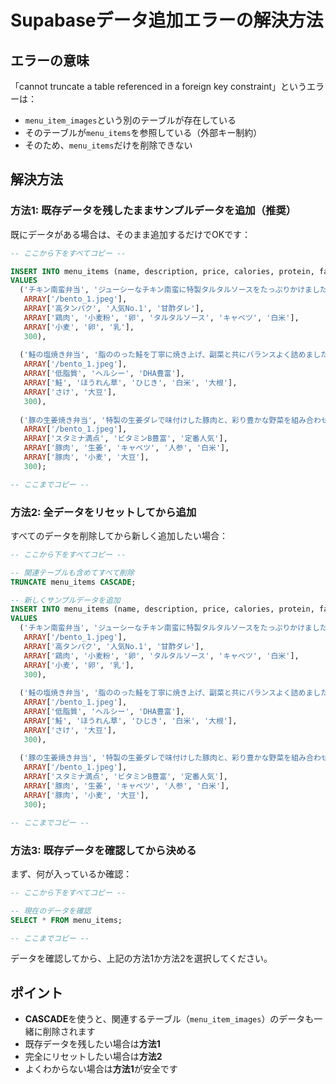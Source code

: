# Supabaseデータ追加エラーの解決方法

## エラーの意味

「cannot truncate a table referenced in a foreign key constraint」というエラーは：
- `menu_item_images`という別のテーブルが存在している
- そのテーブルが`menu_items`を参照している（外部キー制約）
- そのため、`menu_items`だけを削除できない

## 解決方法

### 方法1: 既存データを残したままサンプルデータを追加（推奨）

既にデータがある場合は、そのまま追加するだけでOKです：

```sql
-- ここから下をすべてコピー --

INSERT INTO menu_items (name, description, price, calories, protein, fat, carbs, images, features, ingredients, allergens, stock)
VALUES 
  ('チキン南蛮弁当', 'ジューシーなチキン南蛮に特製タルタルソースをたっぷりかけました', 850, 750, 32, 25, 85, 
   ARRAY['/bento_1.jpeg'], 
   ARRAY['高タンパク', '人気No.1', '甘酢ダレ'], 
   ARRAY['鶏肉', '小麦粉', '卵', 'タルタルソース', 'キャベツ', '白米'],
   ARRAY['小麦', '卵', '乳'],
   300),
   
  ('鮭の塩焼き弁当', '脂ののった鮭を丁寧に焼き上げ、副菜と共にバランスよく詰めました', 780, 620, 28, 18, 72,
   ARRAY['/bento_1.jpeg'],
   ARRAY['低脂質', 'ヘルシー', 'DHA豊富'],
   ARRAY['鮭', 'ほうれん草', 'ひじき', '白米', '大根'],
   ARRAY['さけ', '大豆'],
   300),
   
  ('豚の生姜焼き弁当', '特製の生姜ダレで味付けした豚肉と、彩り豊かな野菜を組み合わせました', 820, 680, 26, 22, 78,
   ARRAY['/bento_1.jpeg'],
   ARRAY['スタミナ満点', 'ビタミンB豊富', '定番人気'],
   ARRAY['豚肉', '生姜', 'キャベツ', '人参', '白米'],
   ARRAY['豚肉', '小麦', '大豆'],
   300);

-- ここまでコピー --
```

### 方法2: 全データをリセットしてから追加

すべてのデータを削除してから新しく追加したい場合：

```sql
-- ここから下をすべてコピー --

-- 関連テーブルも含めてすべて削除
TRUNCATE menu_items CASCADE;

-- 新しくサンプルデータを追加
INSERT INTO menu_items (name, description, price, calories, protein, fat, carbs, images, features, ingredients, allergens, stock)
VALUES 
  ('チキン南蛮弁当', 'ジューシーなチキン南蛮に特製タルタルソースをたっぷりかけました', 850, 750, 32, 25, 85, 
   ARRAY['/bento_1.jpeg'], 
   ARRAY['高タンパク', '人気No.1', '甘酢ダレ'], 
   ARRAY['鶏肉', '小麦粉', '卵', 'タルタルソース', 'キャベツ', '白米'],
   ARRAY['小麦', '卵', '乳'],
   300),
   
  ('鮭の塩焼き弁当', '脂ののった鮭を丁寧に焼き上げ、副菜と共にバランスよく詰めました', 780, 620, 28, 18, 72,
   ARRAY['/bento_1.jpeg'],
   ARRAY['低脂質', 'ヘルシー', 'DHA豊富'],
   ARRAY['鮭', 'ほうれん草', 'ひじき', '白米', '大根'],
   ARRAY['さけ', '大豆'],
   300),
   
  ('豚の生姜焼き弁当', '特製の生姜ダレで味付けした豚肉と、彩り豊かな野菜を組み合わせました', 820, 680, 26, 22, 78,
   ARRAY['/bento_1.jpeg'],
   ARRAY['スタミナ満点', 'ビタミンB豊富', '定番人気'],
   ARRAY['豚肉', '生姜', 'キャベツ', '人参', '白米'],
   ARRAY['豚肉', '小麦', '大豆'],
   300);

-- ここまでコピー --
```

### 方法3: 既存データを確認してから決める

まず、何が入っているか確認：

```sql
-- ここから下をすべてコピー --

-- 現在のデータを確認
SELECT * FROM menu_items;

-- ここまでコピー --
```

データを確認してから、上記の方法1か方法2を選択してください。

## ポイント

- **CASCADE**を使うと、関連するテーブル（`menu_item_images`）のデータも一緒に削除されます
- 既存データを残したい場合は**方法1**
- 完全にリセットしたい場合は**方法2**
- よくわからない場合は**方法1**が安全です